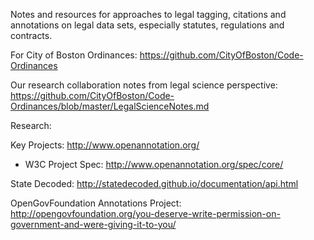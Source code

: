 Notes and resources for approaches to legal tagging, citations and annotations on legal data sets, especially statutes, regulations and contracts.  


For City of Boston Ordinances:
https://github.com/CityOfBoston/Code-Ordinances

Our research collaboration notes from legal science perspective:
https://github.com/CityOfBoston/Code-Ordinances/blob/master/LegalScienceNotes.md 

Research:

Key Projects:
http://www.openannotation.org/
 - W3C Project Spec: http://www.openannotation.org/spec/core/ 

State Decoded:
http://statedecoded.github.io/documentation/api.html

OpenGovFoundation Annotations Project:
http://opengovfoundation.org/you-deserve-write-permission-on-government-and-were-giving-it-to-you/
